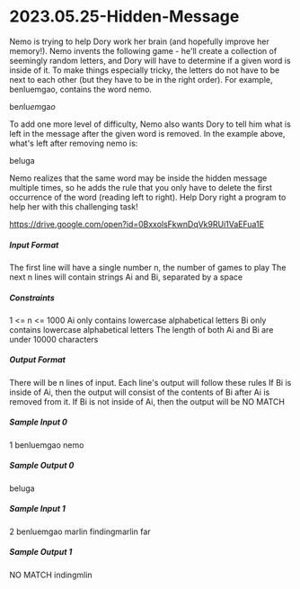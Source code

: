 # 2023.05.25-Hidden-Message
Nemo is trying to help Dory work her brain (and hopefully improve her memory!). Nemo invents the following game - he'll create a collection of seemingly random letters, and Dory will have to determine if a given word is inside of it. To make things especially tricky, the letters do not have to be next to each other (but they have to be in the right order). For example, benluemgao, contains the word nemo.

be*n*lu*em*ga*o*

To add one more level of difficulty, Nemo also wants Dory to tell him what is left in the message after the given word is removed. In the example above, what's left after removing nemo is:

beluga

Nemo realizes that the same word may be inside the hidden message multiple times, so he adds the rule that you only have to delete the first occurrence of the word (reading left to right). Help Dory right a program to help her with this challenging task!

https://drive.google.com/open?id=0BxxolsFkwnDqVk9RUi1VaEFua1E

##### Input Format
The first line will have a single number n, the number of games to play The next n lines will contain strings Ai and Bi, separated by a space

##### Constraints
1 <= n <= 1000 Ai only contains lowercase alphabetical letters Bi only contains lowercase alphabetical letters The length of both Ai and Bi are under 10000 characters

##### Output Format
There will be n lines of input. Each line's output will follow these rules If Bi is inside of Ai, then the output will consist of the contents of Bi after Ai is removed from it. If Bi is not inside of Ai, then the output will be NO MATCH

##### Sample Input 0
1
benluemgao nemo

##### Sample Output 0
beluga

##### Sample Input 1
2
benluemgao marlin
findingmarlin far

##### Sample Output 1
NO MATCH
indingmlin
